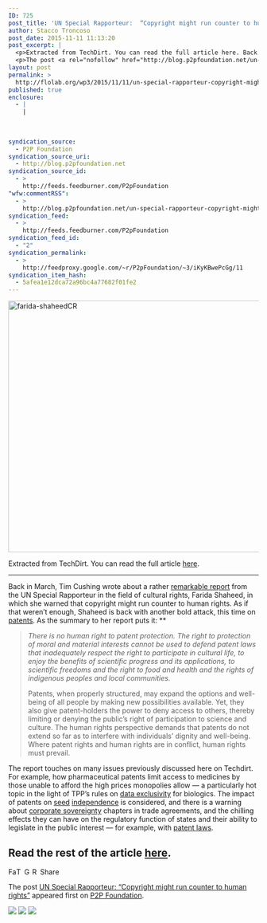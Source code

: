 ```yaml
---
ID: 725
post_title: 'UN Special Rapporteur:  “Copyright might run counter to human rights”'
author: Stacco Troncoso
post_date: 2015-11-11 11:13:20
post_excerpt: |
  <p>Extracted from TechDirt. You can read the full article here. Back in March, Tim Cushing wrote about a rather remarkable report from the UN Special Rapporteur in the field of cultural rights, Farida Shaheed, in which she warned that copyright might run counter to human rights. As if that weren&rsquo;t enough, Shaheed is back with [&hellip;]</p>
  <p>The post <a rel="nofollow" href="http://blog.p2pfoundation.net/un-special-rapporteur-copyright-might-run-counter-to-human-rights/2015/11/11">UN Special Rapporteur:  &ldquo;Copyright might run counter to human rights&rdquo;</a> appeared first on <a rel="nofollow" href="http://blog.p2pfoundation.net/">P2P Foundation</a>.</p>
layout: post
permalink: >
  http://flolab.org/wp3/2015/11/11/un-special-rapporteur-copyright-might-run-counter-to-human-rights/
published: true
enclosure:
  - |
    |
        
        
        
syndication_source:
  - P2P Foundation
syndication_source_uri:
  - http://blog.p2pfoundation.net
syndication_source_id:
  - >
    http://feeds.feedburner.com/P2pFoundation
"wfw:commentRSS":
  - >
    http://blog.p2pfoundation.net/un-special-rapporteur-copyright-might-run-counter-to-human-rights/2015/11/11/feed
syndication_feed:
  - >
    http://feeds.feedburner.com/P2pFoundation
syndication_feed_id:
  - "2"
syndication_permalink:
  - >
    http://feedproxy.google.com/~r/P2pFoundation/~3/iKyKBwePcGg/11
syndication_item_hash:
  - 5afea1e12dca72a96bc4a77682f01fe2
---
```

<img class="aligncenter wp-image-52635" src="http://blog.p2pfoundation.net/wp-content/uploads/farida-shaheedCR.jpg" alt="farida-shaheedCR" width="740" height="505" />

Extracted from TechDirt. You can read the full article [here][1].

* * *

Back in March, Tim Cushing wrote about a rather [remarkable report][2] from the UN Special Rapporteur in the field of cultural rights, Farida Shaheed, in which she warned that copyright might run counter to human rights. As if that weren’t enough, Shaheed is back with another bold attack, this time on [patents][3]. As the summary to her report puts it: **

> *There is no human right to patent protection. The right to protection of moral and material interests cannot be used to defend patent laws that inadequately respect the right to participate in cultural life, to enjoy the benefits of scientific progress and its applications, to scientific freedoms and the right to food and health and the rights of indigenous peoples and local communities.*
> 
> Patents, when properly structured, may expand the options and well-being of all people by making new possibilities available. Yet, they also give patent-holders the power to deny access to others, thereby limiting or denying the public’s right of participation to science and culture. The human rights perspective demands that patents do not extend so far as to interfere with individuals’ dignity and well-being. Where patent rights and human rights are in conflict, human rights must prevail.

The report touches on many issues previously discussed here on Techdirt. For example, how pharmaceutical patents limit access to medicines by those unable to afford the high prices monopolies allow — a particularly hot topic in the light of TPP’s rules on [data exclusivity][4] for biologics. The impact of patents on [seed][5] [independence][6] is considered, and there is a warning about [corporate sovereignty][7] chapters in trade agreements, and the chilling effects they can have on the regulatory function of states and their ability to legislate in the public interest — for example, with [patent laws][8].

## Read the rest of the article [here][1].

<a class="a2a_button_facebook" href="http://www.addtoany.com/add_to/facebook?linkurl=http%3A%2F%2Fblog.p2pfoundation.net%2Fun-special-rapporteur-copyright-might-run-counter-to-human-rights%2F2015%2F11%2F11&linkname=UN%20Special%20Rapporteur%3A%20%20%E2%80%9CCopyright%20might%20run%20counter%20to%20human%20rights%E2%80%9D" title="Facebook" rel="nofollow"><img src="http://blog.p2pfoundation.net/wp-content/plugins/add-to-any/icons/facebook.png" width="16" height="16" alt="Facebook" /></a><a class="a2a_button_twitter" href="http://www.addtoany.com/add_to/twitter?linkurl=http%3A%2F%2Fblog.p2pfoundation.net%2Fun-special-rapporteur-copyright-might-run-counter-to-human-rights%2F2015%2F11%2F11&linkname=UN%20Special%20Rapporteur%3A%20%20%E2%80%9CCopyright%20might%20run%20counter%20to%20human%20rights%E2%80%9D" title="Twitter" rel="nofollow"><img src="http://blog.p2pfoundation.net/wp-content/plugins/add-to-any/icons/twitter.png" width="16" height="16" alt="Twitter" /></a><a class="a2a_button_google_plus" href="http://www.addtoany.com/add_to/google_plus?linkurl=http%3A%2F%2Fblog.p2pfoundation.net%2Fun-special-rapporteur-copyright-might-run-counter-to-human-rights%2F2015%2F11%2F11&linkname=UN%20Special%20Rapporteur%3A%20%20%E2%80%9CCopyright%20might%20run%20counter%20to%20human%20rights%E2%80%9D" title="Google+" rel="nofollow"><img src="http://blog.p2pfoundation.net/wp-content/plugins/add-to-any/icons/google_plus.png" width="16" height="16" alt="Google+" /></a><a class="a2a_button_reddit" href="http://www.addtoany.com/add_to/reddit?linkurl=http%3A%2F%2Fblog.p2pfoundation.net%2Fun-special-rapporteur-copyright-might-run-counter-to-human-rights%2F2015%2F11%2F11&linkname=UN%20Special%20Rapporteur%3A%20%20%E2%80%9CCopyright%20might%20run%20counter%20to%20human%20rights%E2%80%9D" title="Reddit" rel="nofollow"><img src="http://blog.p2pfoundation.net/wp-content/plugins/add-to-any/icons/reddit.png" width="16" height="16" alt="Reddit" /></a><a class="a2a_dd a2a_target addtoany_share_save" href="https://www.addtoany.com/share#url=http%3A%2F%2Fblog.p2pfoundation.net%2Fun-special-rapporteur-copyright-might-run-counter-to-human-rights%2F2015%2F11%2F11&title=UN%20Special%20Rapporteur%3A%20%20%E2%80%9CCopyright%20might%20run%20counter%20to%20human%20rights%E2%80%9D" id="wpa2a_6"><img src="http://blog.p2pfoundation.net/wp-content/plugins/add-to-any/share_save_120_16.png" width="120" height="16" alt="Share" /></a>

The post <a rel="nofollow" href="http://blog.p2pfoundation.net/un-special-rapporteur-copyright-might-run-counter-to-human-rights/2015/11/11">UN Special Rapporteur: “Copyright might run counter to human rights”</a> appeared first on <a rel="nofollow" href="http://blog.p2pfoundation.net/">P2P Foundation</a>.

<div class="feedflare">
  <a href="http://feeds.feedburner.com/~ff/P2pFoundation?a=iKyKBwePcGg:uV-c2A0aYRI:7Q72WNTAKBA"><img src="http://feeds.feedburner.com/~ff/P2pFoundation?d=7Q72WNTAKBA" border="0" /></img></a> <a href="http://feeds.feedburner.com/~ff/P2pFoundation?a=iKyKBwePcGg:uV-c2A0aYRI:D7DqB2pKExk"><img src="http://feeds.feedburner.com/~ff/P2pFoundation?i=iKyKBwePcGg:uV-c2A0aYRI:D7DqB2pKExk" border="0" /></img></a> <a href="http://feeds.feedburner.com/~ff/P2pFoundation?a=iKyKBwePcGg:uV-c2A0aYRI:2mJPEYqXBVI"><img src="http://feeds.feedburner.com/~ff/P2pFoundation?d=2mJPEYqXBVI" border="0" /></img></a>
</div>

<img src="http://feeds.feedburner.com/~r/P2pFoundation/~4/iKyKBwePcGg" height="1" width="1" alt="" />

 [1]: https://www.techdirt.com/articles/20151013/09390532525/there-is-no-human-right-to-patent-protection-un-special-rapporteur.shtml
 [2]: https://www.techdirt.com/articles/20150312/10173830303/un-cultural-rights-rapporteur-delivers-report-condemning-prevailing-copyright-laws.shtml
 [3]: http://ap.ohchr.org/documents/dpage_e.aspx?si=A/70/279
 [4]: https://www.techdirt.com/articles/20150808/05331531886/why-tpp-threatens-to-undermine-one-fundamental-principles-science.shtml
 [5]: https://www.techdirt.com/articles/20150915/09163532261/thailand-might-be-required-to-sacrifice-plant-seed-sovereignty-sake-trade-agreement-with-eu.shtml
 [6]: https://www.techdirt.com/articles/20150719/01390431688/african-nations-agree-to-plant-variety-treaty-traditional-farmers-group-shut-out-negotiations.shtml
 [7]: https://www.techdirt.com/blog/?tag=corporate+sovereignty
 [8]: https://www.techdirt.com/articles/20130723/05101823898/eli-lilly-decides-it-was-not-greedy-enough-now-suing-canada-500-million.shtml